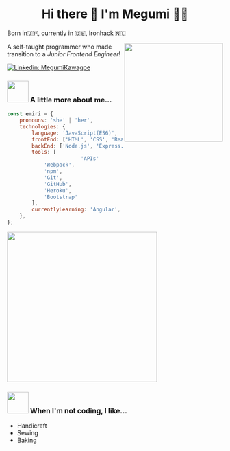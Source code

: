 ## <h1 align='center'>Hi there 👋 I'm Megumi :woman_technologist:</h1>

Born in:jp:, currently in :de:, Ironhack :netherlands:

<img align='right' src="https://media.giphy.com/media/PflUjSyMJQgeJ8iOWf/giphy.gif" width="230">
<p>A self-taught programmer who made transition to a <em>Junior Frontend Engineer</em>!</p>

[![Linkedin: MegumiKawagoe](https://img.shields.io/badge/-MegumiKawagoe-blue?style=flat-square&logo=linkedin&labelColor=blue&link=https://www.linkedin.com/in/megumi-kawagoe-88j)](https://www.linkedin.com/in/megumi-kawagoe-88j/)

### <img src="https://media.giphy.com/media/j0MktH0wmO0U4XVUAx/giphy.gif" width="50"> A little more about me...

```javascript
const emiri = {
	pronouns: 'she' | 'her',
	technologies: {
		language: 'JavaScript(ES6)',
		frontEnd: ['HTML', 'CSS', 'React', 'jQuery'],
		backEnd: ['Node.js', 'Express.js', 'MongoDB', 'mongoose','Axios'],
		tools: [
                        'APIs'
			'Webpack',
			'npm',
			'Git',
			'GitHub',
			'Heroku',
			'Bootstrap'
		],
		currentlyLearning: 'Angular', 'TypeScript',
	},
};
```
<a href="#"><img src="https://github-readme-stats.vercel.app/api?username=Megumikawa&show_icons=true&count_private=true&theme=radical" width="350"></a>


### <img src="https://media.giphy.com/media/YLxkiyH7rXlnZwPk7E/giphy.gif" width="50"> When I'm not coding, I like...

-   Handicraft
-   Sewing
-   Baking


  

